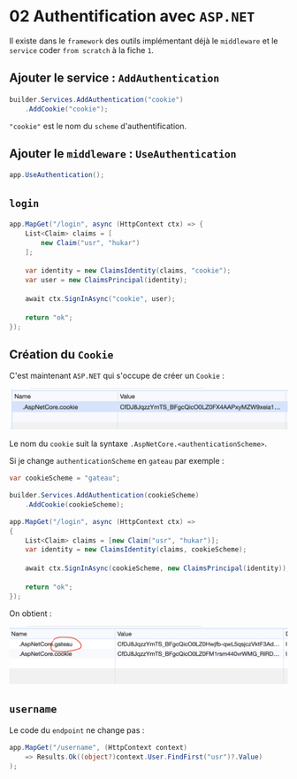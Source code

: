 # 02 Authentification avec `ASP.NET`

Il existe dans le `framework` des outils implémentant déjà le `middleware` et le `service` coder `from scratch` à la fiche `1`.



## Ajouter le service : `AddAuthentication`

```cs
builder.Services.AddAuthentication("cookie")
    .AddCookie("cookie");
```

`"cookie"` est le nom du `scheme` d'authentification.



## Ajouter le `middleware` : `UseAuthentication`

```cs
app.UseAuthentication();
```



## `login`

```cs
app.MapGet("/login", async (HttpContext ctx) => {
    List<Claim> claims = [
        new Claim("usr", "hukar")
    ];
    
    var identity = new ClaimsIdentity(claims, "cookie");
    var user = new ClaimsPrincipal(identity);
    
    await ctx.SignInAsync("cookie", user);
    
    return "ok";
});
```



## Création du `Cookie`

C'est maintenant `ASP.NET` qui s'occupe de créer un `Cookie` :

<img src="assets/asp-net-coookie-provide.png" alt="asp-net-coookie-provide" />

Le nom du `cookie` suit la syntaxe `.AspNetCore.<authenticationScheme>`.

Si je change `authenticationScheme` en `gateau` par exemple :

```cs
var cookieScheme = "gateau";
```

```cs
builder.Services.AddAuthentication(cookieScheme)
    .AddCookie(cookieScheme);
```

```cs
app.MapGet("/login", async (HttpContext ctx) =>
{
    List<Claim> claims = [new Claim("usr", "hukar")];
    var identity = new ClaimsIdentity(claims, cookieScheme);
    
    await ctx.SignInAsync(cookieScheme, new ClaimsPrincipal(identity));
    
    return "ok";
});
```

On obtient :

<img src="assets/scheme-name-cookie-change.png" alt="scheme-name-cookie-change" />



## `username`

Le code du `endpoint` ne change pas :

```cs
app.MapGet("/username", (HttpContext context)
    => Results.Ok((object?)context.User.FindFirst("usr")?.Value)
);
```

